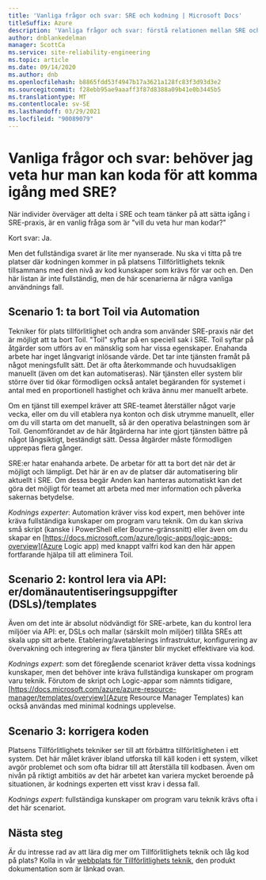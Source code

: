```yaml
---
title: 'Vanliga frågor och svar: SRE och kodning | Microsoft Docs'
titleSuffix: Azure
description: 'Vanliga frågor och svar: förstå relationen mellan SRE och kodning'
author: dnblankedelman
manager: ScottCa
ms.service: site-reliability-engineering
ms.topic: article
ms.date: 09/14/2020
ms.author: dnb
ms.openlocfilehash: b8865fdd53f4947b17a3621a128fc83f3d93d3e2
ms.sourcegitcommit: f28ebb95ae9aaaff3f87d8388a09b41e0b3445b5
ms.translationtype: MT
ms.contentlocale: sv-SE
ms.lasthandoff: 03/29/2021
ms.locfileid: "90089079"
---
```

# <a name="frequently-asked-questions-do-i-need-to-know-how-to-code-to-get-involved-with-sre"></a>Vanliga frågor och svar: behöver jag veta hur man kan koda för att komma igång med SRE?

När individer överväger att delta i SRE och team tänker på att sätta igång i SRE-praxis, är en vanlig fråga som är "vill du veta hur man kodar?"

Kort svar: Ja. 

Men det fullständiga svaret är lite mer nyanserade. Nu ska vi titta på tre platser där kodningen kommer in på platsens Tillförlitlighets teknik tillsammans med den nivå av kod kunskaper som krävs för var och en. Den här listan är inte fullständig, men de här scenarierna är några vanliga användnings fall.

## <a name="scenario-1-removing-toil-through-automation"></a>Scenario 1: ta bort Toil via Automation

Tekniker för plats tillförlitlighet och andra som använder SRE-praxis när det är möjligt att ta bort Toil. "Toil" syftar på en speciell sak i SRE. Toil syftar på åtgärder som utförs av en mänsklig som har vissa egenskaper. Enahanda arbete har inget långvarigt inlösande värde. Det tar inte tjänsten framåt på något meningsfullt sätt. Det är ofta återkommande och huvudsakligen manuellt (även om det kan automatiseras). När tjänsten eller system blir större över tid ökar förmodligen också antalet begäranden för systemet i antal med en proportionell hastighet och kräva ännu mer manuellt arbete.

Om en tjänst till exempel kräver att SRE-teamet återställer något varje vecka, eller om du vill etablera nya konton och disk utrymme manuellt, eller om du vill starta om det manuellt, så är den operativa belastningen som är Toil. Genomförandet av de här åtgärderna har inte gjort tjänsten bättre på något långsiktigt, beständigt sätt. Dessa åtgärder måste förmodligen upprepas flera gånger.

SRE:er hatar enahanda arbete. De arbetar för att ta bort det när det är möjligt och lämpligt. Det här är en av de platser där automatisering blir aktuellt i SRE. Om dessa begär Anden kan hanteras automatiskt kan det göra det möjligt för teamet att arbeta med mer information och påverka sakernas betydelse.

*Kodnings experter*: Automation kräver viss kod expert, men behöver inte kräva fullständiga kunskaper om program varu teknik. Om du kan skriva små skript (kanske i PowerShell eller Bourne-gränssnitt) eller även om du skapar en [https://docs.microsoft.com/azure/logic-apps/logic-apps-overview](Azure Logic app) med knappt valfri kod kan den här appen fortfarande hjälpa till att eliminera Toil.

## <a name="scenario-2-control-through-apisdomain-specific-languages-dslstemplates"></a>Scenario 2: kontrol lera via API: er/domänautentiseringsuppgifter (DSLs)/templates

Även om det inte är absolut nödvändigt för SRE-arbete, kan du kontrol lera miljöer via API: er, DSLs och mallar (särskilt moln miljöer) tillåta SREs att skala upp sitt arbete. Etablering/avetablerings infrastruktur, konfigurering av övervakning och integrering av flera tjänster blir mycket effektivare via kod.

*Kodnings expert*: som det föregående scenariot kräver detta vissa kodnings kunskaper, men det behöver inte kräva fullständiga kunskaper om program varu teknik. Förutom de skript och Logic-appar som nämnts tidigare, [https://docs.microsoft.com/azure/azure-resource-manager/templates/overview](Azure Resource Manager Templates) kan också användas med minimal kodnings upplevelse.

## <a name="scenario-3-fixing-the-code"></a>Scenario 3: korrigera koden

Platsens Tillförlitlighets tekniker ser till att förbättra tillförlitligheten i ett system. Det här målet kräver ibland utforska till käll koden i ett system, vilket avgör problemet och som ofta bidrar till att återställa till kodbasen. Även om nivån på riktigt ambitiös av det här arbetet kan variera mycket beroende på situationen, är kodnings experten ett visst krav i dessa fall.

*Kodnings expert*: fullständiga kunskaper om program varu teknik krävs ofta i det här scenariot.


## <a name="next-steps"></a>Nästa steg

Är du intresse rad av att lära dig mer om Tillförlitlighets teknik och låg kod på plats? Kolla in vår [webbplats för Tillförlitlighets teknik](../index.yml), den produkt dokumentation som är länkad ovan.
